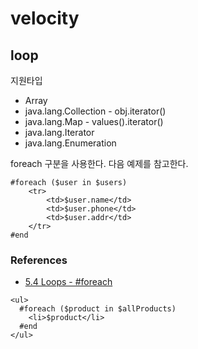# velocity

## loop
지원타입
* Array
* java.lang.Collection - obj.iterator()
* java.lang.Map - values().iterator()
* java.lang.Iterator
* java.lang.Enumeration

foreach 구분을 사용한다. 다음 예제를 참고한다. 
```
#foreach ($user in $users)
    <tr>
        <td>$user.name</td>
        <td>$user.phone</td>
        <td>$user.addr</td>
    </tr>
#end
```

### References
* [5.4 Loops - #foreach](http://people.apache.org/~henning/velocity/html/ch05s04.html)
```
<ul>
  #foreach ($product in $allProducts)
    <li>$product</li>
  #end
</ul>
```
